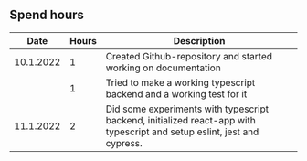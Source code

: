 ## Spend hours

| Date | Hours | Description |
|------|-------|-------------|
| 10.1.2022 | 1 | Created Github-repository and started working on documentation |
|      | 1 | Tried to make a working typescript backend and a working test for it |
| 11.1.2022 | 2 | Did some experiments with typescript backend, initialized react-app with typescript and setup eslint, jest and cypress. |
